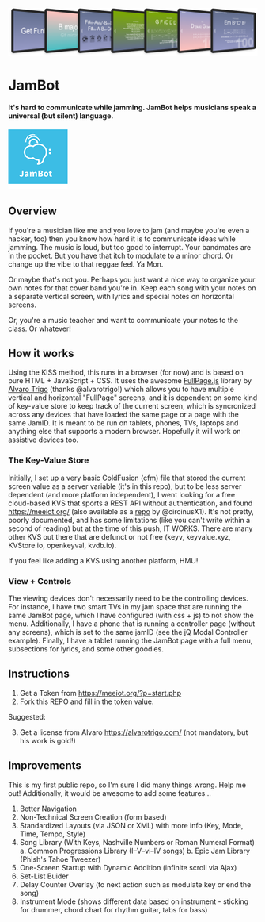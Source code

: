![jamBot Screen Grabs](jambot_Screenshots.png)

# JamBot
#### It's hard to communicate while jamming. JamBot helps musicians speak a universal (but silent) language.

![jamBot Logo](jambot_120x120.png) 

## Overview
If you're a musician like me and you love to jam (and maybe you're even a hacker, too) then you know how hard it is to communicate ideas while jamming. The music is loud, but too good to interrupt. Your bandmates are in the pocket. But you have that itch to modulate to a minor chord. Or change up the vibe to that reggae feel. Ya Mon.

Or maybe that's not you. Perhaps you just want a nice way to organize your own notes for that cover band you're in. Keep each song with your notes on a separate vertical screen, with lyrics and special notes on horizontal screens.

Or, you're a music teacher and want to communicate your notes to the class. Or whatever!

## How it works
Using the KISS method, this runs in a browser (for now) and is based on pure HTML + JavaScript + CSS. It uses the awesome [FullPage.js](https://github.com/alvarotrigo/fullPage.js) library by [Alvaro Trigo](https://alvarotrigo.com/) (thanks @alvarotrigo!) which allows you to have multiple vertical and horizontal "FullPage" screens, and it is dependent on some kind of key-value store to keep track of the current screen, which is syncronized across any devices that have loaded the same page or a page with the same JamID. It is meant to be run on tablets, phones, TVs, laptops and anything else that supports a modern browser. Hopefully it will work on assistive devices too.

### The Key-Value Store
Initially, I set up a very basic ColdFusion (cfm) file that stored the current screen value as a server variable (it's in this repo), but to be less server dependent (and more platform independent), I went looking for a free cloud-based KVS that sports a REST API without authentication, and found https://meeiot.org/ (also available as a [repo](https://github.com/circinusX1/Free-Key-Value-Database) by @circinusX1). It's not pretty, poorly documented, and has some limitations (like you can't write within a second of reading) but at the time of this push, IT WORKS. There are many other KVS out there that are defunct or not free (keyv, keyvalue.xyz, KVStore.io, openkeyval, kvdb.io).

If you feel like adding a KVS using another platform, HMU!

### View + Controls
The viewing devices don't necessarily need to be the controlling devices. For instance, I have two smart TVs in my jam space that are running the same JamBot page, which I have configured (with css + js) to not show the menu. Additionally, I have a phone that is running a controller page (without any screens), which is set to the same jamID (see the jQ Modal Controller example). Finally, I have a tablet running the JamBot page with a full menu, subsections for lyrics, and some other goodies.

## Instructions

1. Get a Token from https://meeiot.org/?p=start.php
2. Fork this REPO and fill in the token value.

Suggested:

3. Get a license from Alvaro https://alvarotrigo.com/ (not mandatory, but his work is gold!)


## Improvements
This is my first public repo, so I'm sure I did many things wrong. Help me out! Additionally, it would be awesome to add some features...

1. Better Navigation
2. Non-Technical Screen Creation (form based)
3. Standardized Layouts (via JSON or XML) with more info (Key, Mode, Time, Tempo, Style)
4. Song Library (With Keys, Nashville Numbers or Roman Numeral Format)
   a. Common Progressions Library (I–V–vi–IV songs)
   b. Epic Jam Library (Phish's Tahoe Tweezer)
5. One-Screen Startup with Dynamic Addition (infinite scroll via Ajax)
6. Set-List Buider
7. Delay Counter Overlay (to next action such as modulate key or end the song)
8. Instrument Mode (shows different data based on instrument - sticking for drummer, chord chart for rhythm guitar, tabs for bass)




